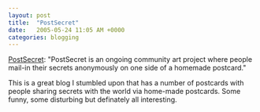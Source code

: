 ```yaml
---
layout: post
title:  "PostSecret"
date:   2005-05-24 11:05 AM +0000
categories: blogging
---
```

<a href="http://www.postsecret.blogspot.com/">PostSecret</a>: "PostSecret is an ongoing community art project where people mail-in their secrets anonymously on one side of a homemade postcard."

This is a great blog I stumbled upon that has a number of postcards with people sharing secrets with the world via home-made postcards. Some funny, some disturbing but definately all interesting.